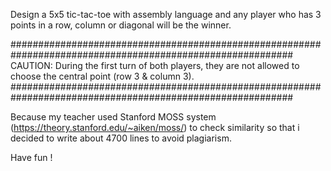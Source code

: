Design a 5x5 tic-tac-toe with assembly language and any player who has 3 points in a row, column or diagonal will be the winner.

###########################################################################################################
CAUTION:
During the first turn of both players, they are not allowed to choose the central point (row 3 & column 3).
###########################################################################################################

Because my teacher used Stanford MOSS system (https://theory.stanford.edu/~aiken/moss/) to check similarity so that i decided to write about 4700 lines to avoid plagiarism.

Have fun !
